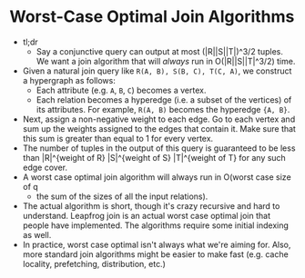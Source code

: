 # Worst-Case Optimal Join Algorithms
- tl;dr
    - Say a conjunctive query can output at most (|R||S||T|)^3/2 tuples. We
      want a join algorithm that will _always_ run in O(|R||S||T|^3/2) time.
- Given a natural join query like `R(A, B), S(B, C), T(C, A)`, we construct a
  hypergraph as follows:
    - Each attribute (e.g. `A`, `B`, `C`) becomes a vertex.
    - Each relation becomes a hyperedge (i.e. a subset of the vertices) of its
      attributes. For example, `R(A, B)` becomes the hyperedge `{A, B}`.
- Next, assign a non-negative weight to each edge. Go to each vertex and sum up
  the weights assigned to the edges that contain it. Make sure that this sum is
  greater than equal to 1 for every vertex.
- The number of tuples in the output of this query is guaranteed to be less
  than |R|^{weight of R} |S|^{weight of S} |T|^{weight of T} for any such edge
  cover.
- A worst case optimal join algorithm will always run in O(worst case size of q
  + the sum of the sizes of all the input relations).
- The actual algorithm is short, though it's crazy recursive and hard to
  understand. Leapfrog join is an actual worst case optimal join that people
  have implemented. The algorithms require some initial indexing as well.
- In practice, worst case optimal isn't always what we're aiming for. Also,
  more standard join algorithms might be easier to make fast (e.g. cache
  locality, prefetching, distribution, etc.)
